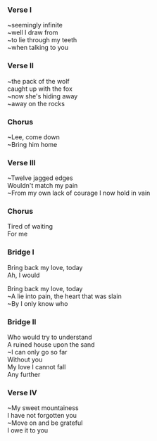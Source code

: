 ### Verse I
~seemingly infinite  
~well I draw from  
~to lie through my teeth  
~when talking to you

### Verse II
~the pack of the wolf  
caught up with the fox  
~now she's hiding away  
~away on the rocks

### Chorus
~Lee, come down  
~Bring him home

### Verse III
~Twelve jagged edges  
Wouldn't match my pain  
~From my own lack of courage
I now hold in vain

### Chorus
Tired of waiting  
For me

### Bridge I
Bring back my love, today  
Ah, I would

Bring back my love, today  
~A lie into pain, the heart that was slain  
~By I only know who

### Bridge II
Who would try to understand  
A ruined house upon the sand  
~I can only go so far  
Without you  
My love I cannot fall  
Any further

### Verse IV
~My sweet mountainess  
I have not forgotten you  
~Move on and be grateful  
I owe it to you
